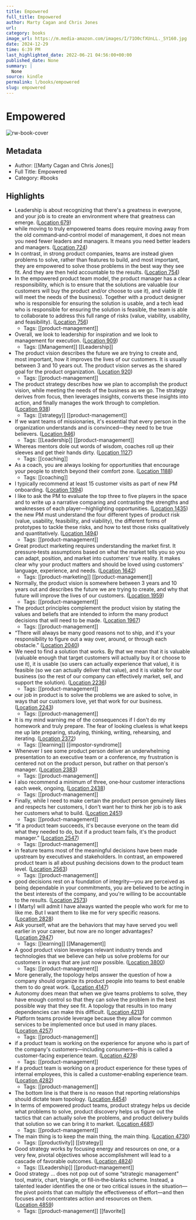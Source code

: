 ```yaml
---
title: Empowered
full_title: Empowered
author: Marty Cagan and Chris Jones
url: 
category: books
image_url: https://m.media-amazon.com/images/I/71O0cfXUnLL._SY160.jpg
date: 2024-12-29
time: 6:39 PM
last_highlighted_date: 2022-06-21 04:56:00+00:00
published_date: None
summary: |
  None
source: kindle
permalink: l/books/empowered
slug: empowered
---
```

# Empowered

![rw-book-cover](https://m.media-amazon.com/images/I/71O0cfXUnLL._SY160.jpg)

## Metadata
- Author: [[Marty Cagan and Chris Jones]]
- Full Title: Empowered
- Category: #books

## Highlights
- Leadership is about recognizing that there's a greatness in everyone, and your job is to create an environment where that greatness can emerge. ([Location 679](https://readwise.io/to_kindle?action=open&asin=B08LPKRD5L&location=679))
- while moving to truly empowered teams does require moving away from the old command‐and‐control model of management, it does not mean you need fewer leaders and managers. It means you need better leaders and managers. ([Location 724](https://readwise.io/to_kindle?action=open&asin=B08LPKRD5L&location=724))
- In contrast, in strong product companies, teams are instead given problems to solve, rather than features to build, and most important, they are empowered to solve those problems in the best way they see fit. And they are then held accountable to the results. ([Location 754](https://readwise.io/to_kindle?action=open&asin=B08LPKRD5L&location=754))
- In the empowered product team model, the product manager has a clear responsibility, which is to ensure that the solutions are valuable (our customers will buy the product and/or choose to use it), and viable (it will meet the needs of the business). Together with a product designer who is responsible for ensuring the solution is usable, and a tech lead who is responsible for ensuring the solution is feasible, the team is able to collaborate to address this full range of risks (value, viability, usability, and feasibility). ([Location 756](https://readwise.io/to_kindle?action=open&asin=B08LPKRD5L&location=756))
    - Tags: [[product-management]] 
- Overall, we look to leadership for inspiration and we look to management for execution. ([Location 909](https://readwise.io/to_kindle?action=open&asin=B08LPKRD5L&location=909))
    - Tags: [[Management]] [[Leadership]] 
- The product vision describes the future we are trying to create and, most important, how it improves the lives of our customers. It is usually between 3 and 10 years out. The product vision serves as the shared goal for the product organization. ([Location 920](https://readwise.io/to_kindle?action=open&asin=B08LPKRD5L&location=920))
    - Tags: [[product-management]] 
- The product strategy describes how we plan to accomplish the product vision, while meeting the needs of the business as we go. The strategy derives from focus, then leverages insights, converts these insights into action, and finally manages the work through to completion. ([Location 938](https://readwise.io/to_kindle?action=open&asin=B08LPKRD5L&location=938))
    - Tags: [[strategy]] [[product-management]] 
- If we want teams of missionaries, it's essential that every person in the organization understands and is convinced—they need to be true believers. ([Location 946](https://readwise.io/to_kindle?action=open&asin=B08LPKRD5L&location=946))
    - Tags: [[Leadership]] [[product-management]] 
- Whereas mentors dole out words of wisdom, coaches roll up their sleeves and get their hands dirty. ([Location 1127](https://readwise.io/to_kindle?action=open&asin=B08LPKRD5L&location=1127))
    - Tags: [[coaching]] 
- As a coach, you are always looking for opportunities that encourage your people to stretch beyond their comfort zone. ([Location 1188](https://readwise.io/to_kindle?action=open&asin=B08LPKRD5L&location=1188))
    - Tags: [[coaching]] 
- I typically recommend at least 15 customer visits as part of new PM onboarding. ([Location 1394](https://readwise.io/to_kindle?action=open&asin=B08LPKRD5L&location=1394))
- I like to ask the PM to evaluate the top three to five players in the space and to write up a narrative comparing and contrasting the strengths and weaknesses of each player—highlighting opportunities. ([Location 1435](https://readwise.io/to_kindle?action=open&asin=B08LPKRD5L&location=1435))
- the new PM must understand the four different types of product risk (value, usability, feasibility, and viability), the different forms of prototypes to tackle these risks, and how to test those risks qualitatively and quantitatively. ([Location 1494](https://readwise.io/to_kindle?action=open&asin=B08LPKRD5L&location=1494))
    - Tags: [[product-management]] 
- Great product marketing requires understanding the market first. It pressure‐tests assumptions based on what the market tells you so you can adapt, position, and market into customers' true reality. It makes clear why your product matters and should be loved using customers' language, experience, and needs. ([Location 1642](https://readwise.io/to_kindle?action=open&asin=B08LPKRD5L&location=1642))
    - Tags: [[product-marketing]] [[product-management]] 
- Normally, the product vision is somewhere between 3 years and 10 years out and describes the future we are trying to create, and why that future will improve the lives of our customers. ([Location 1959](https://readwise.io/to_kindle?action=open&asin=B08LPKRD5L&location=1959))
    - Tags: [[product-management]] 
- The product principles complement the product vision by stating the values and beliefs that are intended to inform the many product decisions that will need to be made. ([Location 1967](https://readwise.io/to_kindle?action=open&asin=B08LPKRD5L&location=1967))
    - Tags: [[product-management]] 
- “There will always be many good reasons not to ship, and it's your responsibility to figure out a way over, around, or through each obstacle.” ([Location 2040](https://readwise.io/to_kindle?action=open&asin=B08LPKRD5L&location=2040))
- We need to find a solution that works. By that we mean that it is valuable (valuable enough that target customers will actually buy it or choose to use it), it is usable (so users can actually experience that value), it is feasible (so we can actually deliver that value), and it is viable for our business (so the rest of our company can effectively market, sell, and support the solution). ([Location 2236](https://readwise.io/to_kindle?action=open&asin=B08LPKRD5L&location=2236))
    - Tags: [[product-management]] 
- our job in product is to solve the problems we are asked to solve, in ways that our customers love, yet that work for our business. ([Location 2243](https://readwise.io/to_kindle?action=open&asin=B08LPKRD5L&location=2243))
    - Tags: [[product-management]] 
- It is my mind warning me of the consequences if I don't do my homework and truly prepare. The fear of looking clueless is what keeps me up late preparing, studying, thinking, writing, rehearsing, and iterating. ([Location 2372](https://readwise.io/to_kindle?action=open&asin=B08LPKRD5L&location=2372))
    - Tags: [[learning]] [[impostor-syndrome]] 
- Whenever I see some product person deliver an underwhelming presentation to an executive team or a conference, my frustration is centered not on the product person, but rather on that person's manager. ([Location 2383](https://readwise.io/to_kindle?action=open&asin=B08LPKRD5L&location=2383))
    - Tags: [[product-management]] 
- I also recommend a minimum of three, one‐hour customer interactions each week, ongoing, ([Location 2438](https://readwise.io/to_kindle?action=open&asin=B08LPKRD5L&location=2438))
    - Tags: [[product-management]] 
- Finally, while I need to make certain the product person genuinely likes and respects her customers, I don't want her to think her job is to ask her customers what to build. ([Location 2451](https://readwise.io/to_kindle?action=open&asin=B08LPKRD5L&location=2451))
    - Tags: [[product-management]] 
- “If a product team succeeds, it's because everyone on the team did what they needed to do, but if a product team fails, it's the product manager.” ([Location 2547](https://readwise.io/to_kindle?action=open&asin=B08LPKRD5L&location=2547))
    - Tags: [[product-management]] 
- in feature teams most of the meaningful decisions have been made upstream by executives and stakeholders. In contrast, an empowered product team is all about pushing decisions down to the product team level. ([Location 2563](https://readwise.io/to_kindle?action=open&asin=B08LPKRD5L&location=2563))
    - Tags: [[product-management]] 
- good decisions rest on a foundation of integrity—you are perceived as being dependable in your commitments, you are believed to be acting in the best interests of the company, and you're willing to be accountable to the results. ([Location 2573](https://readwise.io/to_kindle?action=open&asin=B08LPKRD5L&location=2573))
- I (Marty) will admit I have always wanted the people who work for me to like me. But I want them to like me for very specific reasons. ([Location 2828](https://readwise.io/to_kindle?action=open&asin=B08LPKRD5L&location=2828))
- Ask yourself, what are the behaviors that may have served you well earlier in your career, but now are no longer advantages? ([Location 2947](https://readwise.io/to_kindle?action=open&asin=B08LPKRD5L&location=2947))
    - Tags: [[learning]] [[Management]] 
- A good product vision leverages relevant industry trends and technologies that we believe can help us solve problems for our customers in ways that are just now possible. ([Location 3800](https://readwise.io/to_kindle?action=open&asin=B08LPKRD5L&location=3800))
    - Tags: [[product-management]] 
- More generally, the topology helps answer the question of how a company should organize its product people into teams to best enable them to do great work. ([Location 4147](https://readwise.io/to_kindle?action=open&asin=B08LPKRD5L&location=4147))
- Autonomy does mean that when we give teams problems to solve, they have enough control so that they can solve the problem in the best possible way that they see fit. A topology that results in too many dependencies can make this difficult. ([Location 4213](https://readwise.io/to_kindle?action=open&asin=B08LPKRD5L&location=4213))
- Platform teams provide leverage because they allow for common services to be implemented once but used in many places. ([Location 4257](https://readwise.io/to_kindle?action=open&asin=B08LPKRD5L&location=4257))
    - Tags: [[product-management]] 
- if a product team is working on the experience for anyone who is part of the company's customers—including consumers—this is called a customer‐facing experience team. ([Location 4278](https://readwise.io/to_kindle?action=open&asin=B08LPKRD5L&location=4278))
    - Tags: [[product-management]] 
- If a product team is working on a product experience for these types of internal employees, this is called a customer‐enabling experience team. ([Location 4282](https://readwise.io/to_kindle?action=open&asin=B08LPKRD5L&location=4282))
    - Tags: [[product-management]] 
- The bottom line is that there is no reason that reporting relationships should dictate team topology. ([Location 4454](https://readwise.io/to_kindle?action=open&asin=B08LPKRD5L&location=4454))
- In terms of empowered product teams, product strategy helps us decide what problems to solve, product discovery helps us figure out the tactics that can actually solve the problems, and product delivery builds that solution so we can bring it to market. ([Location 4681](https://readwise.io/to_kindle?action=open&asin=B08LPKRD5L&location=4681))
    - Tags: [[product-management]] 
- The main thing is to keep the main thing, the main thing. ([Location 4730](https://readwise.io/to_kindle?action=open&asin=B08LPKRD5L&location=4730))
    - Tags: [[productivity]] [[strategy]] 
- Good strategy works by focusing energy and resources on one, or a very few, pivotal objectives whose accomplishment will lead to a cascade of favorable outcomes. ([Location 4824](https://readwise.io/to_kindle?action=open&asin=B08LPKRD5L&location=4824))
    - Tags: [[Leadership]] [[product-management]] 
- Good strategy … does not pop out of some “strategic management” tool, matrix, chart, triangle, or fill‐in‐the‐blanks scheme. Instead, a talented leader identifies the one or two critical issues in the situation—the pivot points that can multiply the effectiveness of effort—and then focuses and concentrates action and resources on them. ([Location 4859](https://readwise.io/to_kindle?action=open&asin=B08LPKRD5L&location=4859))
    - Tags: [[product-management]] [[favorite]] 



